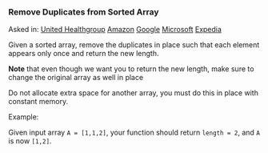 ### Remove Duplicates from Sorted Array

Asked in: [United Healthgroup](#) [Amazon](#) [Google](#) [Microsoft](#) [Expedia](#)

Given a sorted array, remove the duplicates in place such that each element appears only once and return the new length.

**Note** that even though we want you to return the new length, make sure to change the original array as well in place

Do not allocate extra space for another array, you must do this in place with constant memory.

Example:

Given input array `A = [1,1,2]`, your function should return `length = 2`, and `A` is now `[1,2]`.
